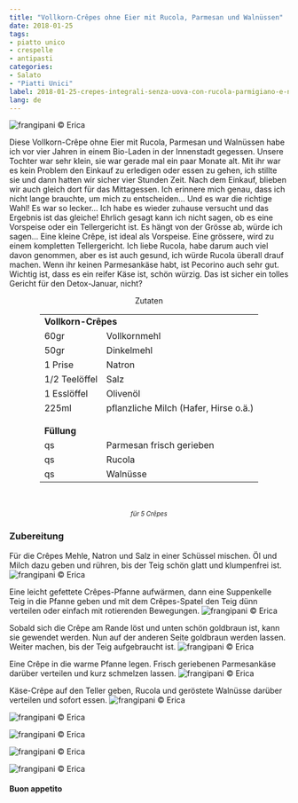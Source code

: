```yaml
---
title: "Vollkorn-Crêpes ohne Eier mit Rucola, Parmesan und Walnüssen"
date: 2018-01-25
tags:
- piatto unico
- crespelle
- antipasti
categories:
- Salato
- "Piatti Unici"
label: 2018-01-25-crepes-integrali-senza-uova-con-rucola-parmigiano-e-noci
lang: de
---
```

![](../2018-01-25-crepes-integrali-senza-uova-con-rucola-parmigiano-e-noci/header.jpg "frangipani © Erica")

Diese Vollkorn-Crêpe ohne Eier mit Rucola, Parmesan und Walnüssen habe ich vor vier Jahren in einem Bio-Laden in der Innenstadt gegessen. Unsere Tochter war sehr klein, sie war gerade mal ein paar Monate alt. Mit ihr war es kein Problem den Einkauf zu erledigen oder essen zu gehen, ich stillte sie und dann hatten wir sicher vier Stunden Zeit. Nach dem Einkauf, blieben wir auch gleich dort für das Mittagessen. Ich erinnere mich genau, dass ich nicht lange brauchte, um mich zu entscheiden... Und es war die richtige Wahl! Es war so lecker... Ich habe es wieder zuhause versucht und das Ergebnis ist das gleiche! Ehrlich gesagt kann ich nicht sagen, ob es eine Vorspeise oder ein Tellergericht ist. Es hängt von der Grösse ab, würde ich sagen... Eine kleine Crêpe, ist ideal als Vorspeise. Eine grössere, wird zu einem kompletten Tellergericht. Ich liebe Rucola, habe darum auch viel davon genommen, aber es ist auch gesund, ich würde Rucola überall drauf machen. Wenn ihr keinen Parmesankäse habt, ist Pecorino auch sehr gut. Wichtig ist, dass es ein reifer Käse ist, schön würzig. Das ist sicher ein tolles Gericht für den Detox-Januar, nicht?

<div id="wrapper" style="text-align: center">
  <div id="yourdiv" style="display: inline-block;">
    <div class="ingredients">
      <div class="ingredients-title">Zutaten</div>
      <table>
        <tbody>
          <tr>
            <td colspan="2"><b>Vollkorn-Crêpes</b></td>
          </tr>
          <tr>
            <td>60gr</td>
            <td>Vollkornmehl</td>
          </tr>
          <tr>
            <td>50gr</td>
            <td>Dinkelmehl</td>
          </tr>
          <tr>
            <td>1 Prise</td>
            <td>Natron</td>
          </tr>
          <tr>
            <td>1/2 Teelöffel</td>
            <td>Salz</td>
          </tr>
          <tr>
            <td>1 Esslöffel</td>
            <td>Olivenöl</td>
          </tr>
          <tr>
            <td>225ml</td>
            <td>pflanzliche Milch (Hafer, Hirse o.ä.)</td>
          </tr>
          <tr style="height: 15px;"></tr>
          <tr>          
            <td colspan="2"><b>Füllung</b></td>
          </tr>      
          <tr> 
            <td>qs</td>
            <td>Parmesan frisch gerieben</td>
          </tr>
          <tr>
            <td>qs</td>
            <td>Rucola</td>
          </tr>
          <tr>
            <td>qs</td>
            <td>Walnüsse</td>
          </tr>
        </tbody>
      </table>
      <br></br>
      <i class="pull-right" style="font-size: 80%;">für 5 Crêpes</i>
    </div>
  </div>
</div>


<h3>
  <font color="grey">
    <i class="fa fa-cogs"></i>
  </font> Zubereitung
</h3>

Für die Crêpes Mehle, Natron und Salz in einer Schüssel mischen. Öl und Milch dazu geben und rühren, bis der Teig schön glatt und klumpenfrei ist.
![](../2018-01-25-crepes-integrali-senza-uova-con-rucola-parmigiano-e-noci/pastella.jpg "frangipani © Erica")

Eine leicht gefettete Crêpes-Pfanne aufwärmen, dann eine Suppenkelle Teig in die Pfanne geben und mit dem Crêpes-Spatel den Teig dünn verteilen oder einfach mit rotierenden Bewegungen.
![](../2018-01-25-crepes-integrali-senza-uova-con-rucola-parmigiano-e-noci/padella.jpg "frangipani © Erica")

Sobald sich die Crêpe am Rande löst und unten schön goldbraun ist, kann sie gewendet werden. Nun auf der anderen Seite goldbraun werden lassen. Weiter machen, bis der Teig aufgebraucht ist.
![](../2018-01-25-crepes-integrali-senza-uova-con-rucola-parmigiano-e-noci/crepes.jpg "frangipani © Erica")

Eine Crêpe in die warme Pfanne legen. Frisch geriebenen Parmesankäse darüber verteilen und kurz schmelzen lassen.
![](../2018-01-25-crepes-integrali-senza-uova-con-rucola-parmigiano-e-noci/parmigiano.jpg "frangipani © Erica")

Käse-Crêpe auf den Teller geben, Rucola und geröstete Walnüsse darüber verteilen und sofort essen.
![](../2018-01-25-crepes-integrali-senza-uova-con-rucola-parmigiano-e-noci/risultato1.jpg "frangipani © Erica")

![](../2018-01-25-crepes-integrali-senza-uova-con-rucola-parmigiano-e-noci/risultato2.jpg "frangipani © Erica")

![](../2018-01-25-crepes-integrali-senza-uova-con-rucola-parmigiano-e-noci/risultato3.jpg "frangipani © Erica")

![](../2018-01-25-crepes-integrali-senza-uova-con-rucola-parmigiano-e-noci/risultato4.jpg "frangipani © Erica")

![](../2018-01-25-crepes-integrali-senza-uova-con-rucola-parmigiano-e-noci/risultato5.jpg "frangipani © Erica")

<h4>Buon appetito
  <font color="red">
    <i class="fa fa-smile-o"></i>
  </font>
</h4>

